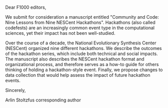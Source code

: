 Dear F1000 editors,

We submit for consideration a manuscript entitled "Community and Code: Nine Lessons from Nine NESCent Hackathons". Hackathons (also called codefests) are an increasingly common event type in the computational sciences, yet their impact has not been well-studied.

Over the course of a decade, the National Evolutionary Synthesis Center (NESCent) organized nine different hackathons. We describe the outcomes of the hackathon series, which include both technical and social impacts. The manuscript also describes the NESCent hackathon format and organizational process, and therefore serves as a how-to guide for others thinking of holding a hackathon-style event. Finally, we propose changes to data collection that would help assess the impact of future hackathon events. 

Sincerely,

Arlin Stoltzfus
corresponding author

